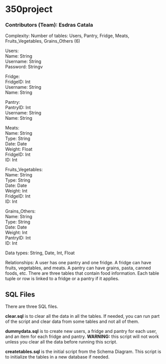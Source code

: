 # 350project

### Contributors (Team): Esdras Catala

Complexity:
Number of tables: Users, Pantry, Fridge, Meats, Fruits_Vegetables, Grains_Others (6)

Users: <br/>
  Name: String<br/>
  Username: String<br/>
  Password: Stringv
  
Fridge:<br/>
  FridgeID: Int<br/>
  Username: String<br/>
  Name: String<br/>
  
Pantry:  
  PantryID: Int  
  Username: String  
  Name: String  
  
Meats:  
  Name: String  
  Type: String  
  Date: Date  
  Weight: Float  
  FridgeID: Int  
  ID: Int  
  
Fruits_Vegetables:  
  Name: String  
  Type: String  
  Date: Date  
  Weight: Int  
  FridgeID: Int  
  ID: Int  
  
Grains_Others:  
  Name: String  
  Type: String  
  Date: Date  
  Weight: Int  
  PantryID: Int  
  ID: Int  
  
Data types: String, Date, Int, Float

Relationships: A user has one pantry and one fridge. A fridge can have fruits, vegetables, and meats. A pantry can have grains, pasta, canned foods, etc. 
There are three tables that contain food information. Each table tuple or row is linked to a fridge or a pantry if it applies.

## SQL Files
There are three SQL files.

**clear.sql** is to clear all the data in all the tables. If needed, you can run part of the script and clear data from some tables and not all of them.

**dummydata.sql** is to create new users, a fridge and pantry for each user, and an item for each fridge and pantry. **WARNING:** this script will not work unless you clear all the data before running this script.

**createtables.sql** is the initial script from the Schema Diagram. This script is to initialize the tables in a new database if needed.
